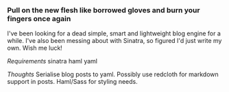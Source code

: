### Pull on the new flesh like borrowed gloves and burn your fingers once again ###

I've been looking for a dead simple, smart and lightweight blog engine for a while. I've also been messing about with Sinatra, so figured I'd just write my own. Wish me luck!

*Requirements*
sinatra
haml
yaml

*Thoughts*
Serialise blog posts to yaml. Possibly use redcloth for markdown support in posts. Haml/Sass for styling needs.
